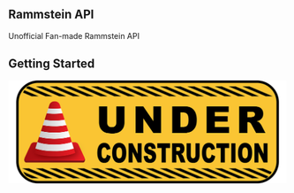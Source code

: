 ## Rammstein API

Unofficial Fan-made Rammstein API

## Getting Started

![](public/images/underconstruction.png)
